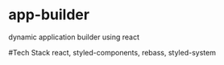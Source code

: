 # app-builder
dynamic application builder using react

#Tech Stack
react, styled-components, rebass, styled-system
